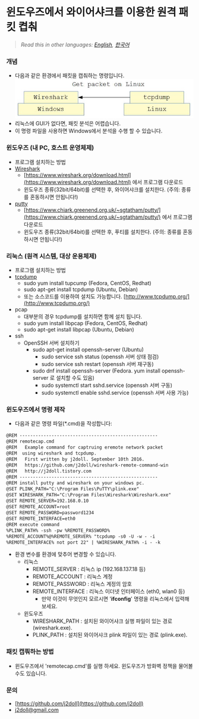 # 윈도우즈에서 와이어샤크를 이용한 원격 패킷 켭춰

> *Read this in other languages: [English](README.md), [한국어](README.ko.md)*

### 개념
- 다음과 같은 환경에서 패킷을 캡춰하는 명령입니다.
![](markdown.data/concept.jpg)
- 리눅스에 GUI가 없다면, 패킷 분석은 어렵습니다.
- 이 명령 파일을 사용하면 Windows에서 분석을 수행 할 수 있습니다.

### 윈도우즈 (내 PC, 호스트 운영체제)
- 프로그램 설치하는 방법
- [Wireshark](https://www.wireshark.org)
	- [https://www.wireshark.org/download.html](https://www.wireshark.org/download.html) 에서 프로그램 다운로드
	- 윈도우즈 종류(32bit/64bit)를 선택한 후, 와이어샤크를 설치한다. (주의: 종류를 혼동하시면 안됩니다!)
- [putty](https://www.putty.org/)
	- [https://www.chiark.greenend.org.uk/~sgtatham/putty/](https://www.chiark.greenend.org.uk/~sgtatham/putty/) 에서 프로그램 다운로드
	- 윈도우즈 종류(32bit/64bit)를 선택한 후, 푸티를 설치한다. (주의: 종류를 혼동하시면 안됩니다!)

### 리눅스 (원격 시스템, 대상 운용체제)
- 프로그램 설치하는 방법
- [tcpdump](http://www.tcpdump.org/)
	- sudo yum install tupcump (Fedora, CentOS, Redhat)
	- sudo apt-get install tcpdump (Ubuntu, Debian)
	- 또는 소스코드를 이용하여 설치도 가능합니다. [http://www.tcpdump.org/](http://www.tcpdump.org/)
- pcap
	- 대부분의 경우 tcpdump를 설치하면 함께 설치 됩니다.
	- sudo yum install libpcap (Fedora, CentOS, Redhat)
	- sudo apt-get install libpcap (Ubuntu, Debian)
- ssh
	- OpenSSH 서버 설치하기
		- sudo apt-get install openssh-server (Ubuntu)
			- sudo service ssh status (openssh 서버 상태 점검)
			- sudo service ssh restart (openssh 서버 재구동)
		- sudo dnf install openssh-server (Fedora. yum install openssh-server 로 설치할 수도 있음)
			- sudo systemctl start sshd.service (openssh 서버 구동)
			- sudo systemctl enable sshd.service (openssh 서버 사용 가능)

### 윈도우즈에서 명령 제작
- 다음과 같은 명령 파일(*.cmd)을 작성합니다:

```
@REM ----------------------------------------------------
@REM remotecap.cmd
@REM   Example command for captruing eremote network packet
@REM  using wireshark and tcpdump.
@REM   First written by j2doll. September 10th 2016.
@REM   https://github.com/j2doll/wireshark-remote-command-win
@REM   http://j2doll.tistory.com
@REM ----------------------------------------------------
@REM install putty and wireshark on your windows pc.
@SET PLINK_PATH="C:\Program Files\PuTTY\plink.exe"
@SET WIRESHARK_PATH="C:\Program Files\Wireshark\Wireshark.exe"
@SET REMOTE_SERVER=192.168.0.10
@SET REMOTE_ACCOUNT=root
@SET REMOTE_PASSWORD=password1234
@SET REMOTE_INTERFACE=eth0
@REM execute command
%PLINK_PATH% -ssh -pw %REMOTE_PASSWORD% %REMOTE_ACCOUNT%@%REMOTE_SERVER% "tcpdump -s0 -U -w - -i %REMOTE_INTERFACE% not port 22" | %WIRESHARK_PATH% -i - -k
```

- 환경 변수를 환경에 맞추어 변경할 수 있습니다.
	- 리눅스
		- REMOTE_SERVER : 리눅스 ip (192.168.137.18 등)
		- REMOTE_ACCOUNT : 리눅스 계정
		- REMOTE_PASSWORD : 리눅스 계정의 암호
		- REMOTE_INTERFACE : 리눅스 이더넷 인터페이스 (eth0, wlan0 등)
			- 만약 이것이 무엇인지 모르시면 '<b>ifconfig</b>' 명령을 리눅스에서 입력해 보세요.
	- 윈도우즈
		- WIRESHARK_PATH : 설치된 와이어샤크 실행 파일이 있는 경로 (wireshark.exe).
		- PLINK_PATH : 설치된 와이어샤크 plink 파일이 있는 경로 (plink.exe).

### 패킷 캡풔하는 방법
- 윈도우즈에서 'remotecap.cmd'를 실행 하세요. 윈도우즈가 방화벽 정책을 물어볼 수도 있습니다.

### 문의
* [https://github.com/j2doll](https://github.com/j2doll)
* [j2doll@gmail.com](mailto:j2doll@gmail.com)
